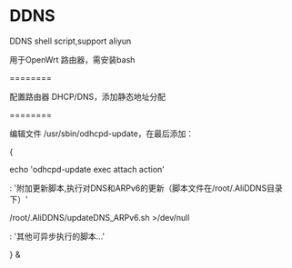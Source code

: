 # DDNS
DDNS shell script,support aliyun

用于OpenWrt 路由器，需安装bash

========

配置路由器 DHCP/DNS，添加静态地址分配

========

编辑文件 /usr/sbin/odhcpd-update，在最后添加：

{

echo 'odhcpd-update exec attach action'

: '附加更新脚本,执行对DNS和ARPv6的更新（脚本文件在/root/.AliDDNS目录下）'

/root/.AliDDNS/updateDNS_ARPv6.sh >/dev/null

: '其他可异步执行的脚本...'

} &
